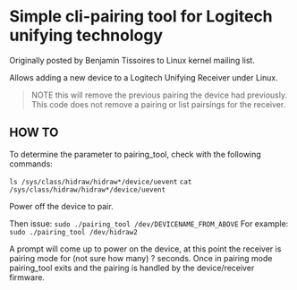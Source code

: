 # Simple cli-pairing tool for Logitech unifying technology

Originally posted by Benjamin Tissoires to Linux kernel mailing list.

Allows adding a new device to a Logitech Unifying Receiver under Linux.

> NOTE this will remove the previous pairing the device had previously. This code does not remove a pairing or list pairsings for the receiver.

## HOW TO
To determine the parameter to pairing_tool, check with the following commands:

`ls /sys/class/hidraw/hidraw*/device/uevent`
`cat /sys/class/hidraw/hidraw*/device/uevent`

Power off the device to pair.

Then issue:
`sudo ./pairing_tool /dev/DEVICENAME_FROM_ABOVE`
For example:
`sudo ./pairing_tool /dev/hidraw2`

A prompt will come up to power on the device, at this point the receiver
is pairing mode for (not sure how many) ? seconds. Once in pairing mode
pairing_tool exits and the pairing is handled by the device/receiver
firmware.

